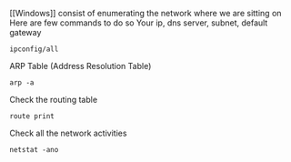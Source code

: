 [[Windows]] consist of enumerating the network where we are sitting on
Here are few commands to do so
Your ip, dns server, subnet, default gateway
```
ipconfig/all
```
ARP Table (Address Resolution Table)
```
arp -a
```
Check the routing table
```
route print
```
Check all the network activities
```
netstat -ano
```
